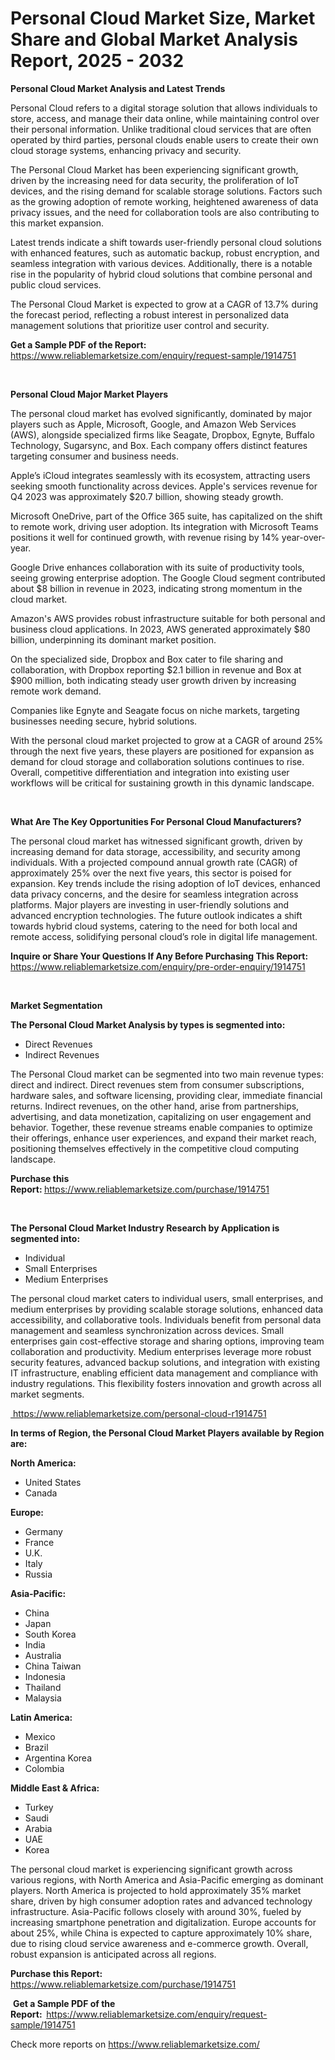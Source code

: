 <p><h1>Personal Cloud Market Size, Market Share and Global Market Analysis Report, 2025 - 2032</h1></p><p><strong>Personal Cloud Market Analysis and Latest Trends</strong></p>
<p><p>Personal Cloud refers to a digital storage solution that allows individuals to store, access, and manage their data online, while maintaining control over their personal information. Unlike traditional cloud services that are often operated by third parties, personal clouds enable users to create their own cloud storage systems, enhancing privacy and security.</p><p>The Personal Cloud Market has been experiencing significant growth, driven by the increasing need for data security, the proliferation of IoT devices, and the rising demand for scalable storage solutions. Factors such as the growing adoption of remote working, heightened awareness of data privacy issues, and the need for collaboration tools are also contributing to this market expansion.</p><p>Latest trends indicate a shift towards user-friendly personal cloud solutions with enhanced features, such as automatic backup, robust encryption, and seamless integration with various devices. Additionally, there is a notable rise in the popularity of hybrid cloud solutions that combine personal and public cloud services.</p><p>The Personal Cloud Market is expected to grow at a CAGR of 13.7% during the forecast period, reflecting a robust interest in personalized data management solutions that prioritize user control and security.</p></p>
<p><strong>Get a Sample PDF of the Report:&nbsp;</strong> <a href="https://www.reliablemarketsize.com/enquiry/request-sample/1914751?utm_campaign=973&utm_medium=2&utm_source=Github&utm_content=ia&utm_term=15022025&utm_id=personal-cloud">https://www.reliablemarketsize.com/enquiry/request-sample/1914751</a></p>
<p>&nbsp;</p>
<p><strong>Personal Cloud Major Market Players</strong></p>
<p><p>The personal cloud market has evolved significantly, dominated by major players such as Apple, Microsoft, Google, and Amazon Web Services (AWS), alongside specialized firms like Seagate, Dropbox, Egnyte, Buffalo Technology, Sugarsync, and Box. Each company offers distinct features targeting consumer and business needs.</p><p>Apple’s iCloud integrates seamlessly with its ecosystem, attracting users seeking smooth functionality across devices. Apple's services revenue for Q4 2023 was approximately $20.7 billion, showing steady growth.</p><p>Microsoft OneDrive, part of the Office 365 suite, has capitalized on the shift to remote work, driving user adoption. Its integration with Microsoft Teams positions it well for continued growth, with revenue rising by 14% year-over-year.</p><p>Google Drive enhances collaboration with its suite of productivity tools, seeing growing enterprise adoption. The Google Cloud segment contributed about $8 billion in revenue in 2023, indicating strong momentum in the cloud market.</p><p>Amazon's AWS provides robust infrastructure suitable for both personal and business cloud applications. In 2023, AWS generated approximately $80 billion, underpinning its dominant market position.</p><p>On the specialized side, Dropbox and Box cater to file sharing and collaboration, with Dropbox reporting $2.1 billion in revenue and Box at $900 million, both indicating steady user growth driven by increasing remote work demand.</p><p>Companies like Egnyte and Seagate focus on niche markets, targeting businesses needing secure, hybrid solutions. </p><p>With the personal cloud market projected to grow at a CAGR of around 25% through the next five years, these players are positioned for expansion as demand for cloud storage and collaboration solutions continues to rise. Overall, competitive differentiation and integration into existing user workflows will be critical for sustaining growth in this dynamic landscape.</p></p>
<p>&nbsp;</p>
<p><strong>What Are The Key Opportunities For Personal Cloud Manufacturers?</strong></p>
<p><p>The personal cloud market has witnessed significant growth, driven by increasing demand for data storage, accessibility, and security among individuals. With a projected compound annual growth rate (CAGR) of approximately 25% over the next five years, this sector is poised for expansion. Key trends include the rising adoption of IoT devices, enhanced data privacy concerns, and the desire for seamless integration across platforms. Major players are investing in user-friendly solutions and advanced encryption technologies. The future outlook indicates a shift towards hybrid cloud systems, catering to the need for both local and remote access, solidifying personal cloud’s role in digital life management.</p></p>
<p><strong>Inquire or Share Your Questions If Any Before Purchasing This Report:</strong> <a href="https://www.reliablemarketsize.com/enquiry/pre-order-enquiry/1914751?utm_campaign=973&utm_medium=2&utm_source=Github&utm_content=ia&utm_term=15022025&utm_id=personal-cloud">https://www.reliablemarketsize.com/enquiry/pre-order-enquiry/1914751</a></p>
<p>&nbsp;</p>
<p><strong>Market Segmentation</strong></p>
<p><strong>The Personal Cloud Market Analysis by types is segmented into:</strong></p>
<p><ul><li>Direct Revenues</li><li>Indirect Revenues</li></ul></p>
<p><p>The Personal Cloud market can be segmented into two main revenue types: direct and indirect. Direct revenues stem from consumer subscriptions, hardware sales, and software licensing, providing clear, immediate financial returns. Indirect revenues, on the other hand, arise from partnerships, advertising, and data monetization, capitalizing on user engagement and behavior. Together, these revenue streams enable companies to optimize their offerings, enhance user experiences, and expand their market reach, positioning themselves effectively in the competitive cloud computing landscape.</p></p>
<p><strong>Purchase this Report:&nbsp;</strong><a href="https://www.reliablemarketsize.com/purchase/1914751?utm_campaign=973&utm_medium=2&utm_source=Github&utm_content=ia&utm_term=15022025&utm_id=personal-cloud">https://www.reliablemarketsize.com/purchase/1914751</a></p>
<p>&nbsp;</p>
<p><strong>The Personal Cloud Market Industry Research by Application is segmented into:</strong></p>
<p><ul><li>Individual</li><li>Small Enterprises</li><li>Medium Enterprises</li></ul></p>
<p><p>The personal cloud market caters to individual users, small enterprises, and medium enterprises by providing scalable storage solutions, enhanced data accessibility, and collaborative tools. Individuals benefit from personal data management and seamless synchronization across devices. Small enterprises gain cost-effective storage and sharing options, improving team collaboration and productivity. Medium enterprises leverage more robust security features, advanced backup solutions, and integration with existing IT infrastructure, enabling efficient data management and compliance with industry regulations. This flexibility fosters innovation and growth across all market segments.</p></p>
<p><a href="https://www.reliablemarketsize.com/personal-cloud-r1914751?utm_campaign=973&utm_medium=2&utm_source=Github&utm_content=ia&utm_term=15022025&utm_id=personal-cloud">&nbsp;https://www.reliablemarketsize.com/personal-cloud-r1914751</a></p>
<p><strong>In terms of Region, the Personal Cloud Market Players available by Region are:</strong></p>
<p>
    <p> <strong> North America: </strong>
        <ul>
            <li>United States</li>
            <li>Canada</li>
        </ul>
        </p> 
    <p> <strong> Europe: </strong>
        <ul>
            <li>Germany</li>
            <li>France</li>
            <li>U.K.</li>
            <li>Italy</li>
            <li>Russia</li>
        </ul>
        </p> 
    <p> <strong> Asia-Pacific: </strong>
        <ul>
            <li>China</li>
            <li>Japan</li>
            <li>South Korea</li>
            <li>India</li>
            <li>Australia</li>
            <li>China Taiwan</li>
            <li>Indonesia</li>
            <li>Thailand</li>
            <li>Malaysia</li>
        </ul>
        </p> 
    <p> <strong> Latin America: </strong>
        <ul>
            <li>Mexico</li>
            <li>Brazil</li>
            <li>Argentina Korea</li>
            <li>Colombia</li>
        </ul>
        </p> 
    <p> <strong> Middle East & Africa: </strong>
        <ul>
            <li>Turkey</li>
            <li>Saudi</li>
            <li>Arabia</li>
            <li>UAE</li>
            <li>Korea</li>
        </ul>
    </p>
    </p>
<p><p>The personal cloud market is experiencing significant growth across various regions, with North America and Asia-Pacific emerging as dominant players. North America is projected to hold approximately 35% market share, driven by high consumer adoption rates and advanced technology infrastructure. Asia-Pacific follows closely with around 30%, fueled by increasing smartphone penetration and digitalization. Europe accounts for about 25%, while China is expected to capture approximately 10% share, due to rising cloud service awareness and e-commerce growth. Overall, robust expansion is anticipated across all regions.</p></p>
<p><strong>Purchase this Report: </strong><a href="https://www.reliablemarketsize.com/purchase/1914751?utm_campaign=973&utm_medium=2&utm_source=Github&utm_content=ia&utm_term=15022025&utm_id=personal-cloud">https://www.reliablemarketsize.com/purchase/1914751</a></p>
<p>&nbsp;<strong>Get a Sample PDF of the Report:&nbsp;&nbsp;</strong><a href="https://www.reliablemarketsize.com/enquiry/request-sample/1914751?utm_campaign=973&utm_medium=2&utm_source=Github&utm_content=ia&utm_term=15022025&utm_id=personal-cloud">https://www.reliablemarketsize.com/enquiry/request-sample/1914751</a></p>
<p><strong></strong></p>
<p>Check more reports on <a href="https://www.reliablemarketsize.com/?utm_campaign=973&utm_medium=2&utm_source=Github&utm_content=ia&utm_term=15022025&utm_id=personal-cloud">https://www.reliablemarketsize.com/</a></p>